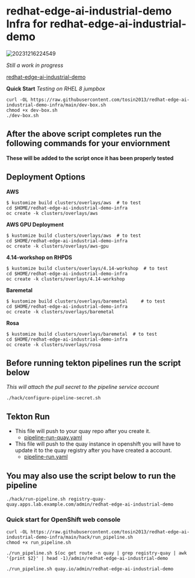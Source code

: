 # redhat-edge-ai-industrial-demo Infra for redhat-edge-ai-industrial-demo

![20231216224549](https://i.imgur.com/M79pCPU.png)

*Still a work in progress*

[redhat-edge-ai-industrial-demo](https://github.com/bdherouville/redhat-edge-ai-industrial-demo)

**Quick Start**
*Testing on RHEL 8 jumpbox*
```
curl -OL https://raw.githubusercontent.com/tosin2013/redhat-edge-ai-industrial-demo-infra/main/dev-box.sh
chmod +x dev-box.sh
./dev-box.sh
```

## After the above script completes run the following commands for your enviornment
**These will be added to the script once it has been properly tested**

## Deployment Options
**AWS**
```
$ kustomize build clusters/overlays/aws  # to test
cd $HOME/redhat-edge-ai-industrial-demo-infra
oc create -k clusters/overlays/aws
```

**AWS GPU Deployment**
```
$ kustomize build clusters/overlays/aws  # to test
cd $HOME/redhat-edge-ai-industrial-demo-infra
oc create -k clusters/overlays/aws-gpu
```

**4.14-workshop on RHPDS**
```
$ kustomize build clusters/overlays/4.14-workshop  # to test
cd $HOME/redhat-edge-ai-industrial-demo-infra
oc create -k clusters/overlays/4.14-workshop
```

**Baremetal**
```
$ kustomize build clusters/overlays/baremetal     # to test
cd $HOME/redhat-edge-ai-industrial-demo-infra
oc create -k clusters/overlays/baremetal
```

**Rosa**
```
$ kustomize build clusters/overlays/baremetal  # to test  
cd $HOME/redhat-edge-ai-industrial-demo-infra
oc create -k clusters/overlays/rosa
```

## Before running tekton pipelines run the script below 
*This will attach the pull secret to the pipeline service account*
```
./hack/configure-pipeline-secret.sh 
```

## Tekton Run 

* This file will push to your quay repo after you create it.
  * [pipeline-run-quay.yaml](components/applications/redhat-edge-ai-industrial-demo/overlays/rhde-dev-env/pipeline-run-quay.yaml)
* This file will push to the quay instance in openshift you will have to update it to the quay registry after you have created a account.
  * [pipeline-run.yaml](components/applications/redhat-edge-ai-industrial-demo/overlays/rhde-dev-env/pipeline-run.yaml)

## You may also use the script below to run the pipeline
```
./hack/run-pipeline.sh registry-quay-quay.apps.lab.example.com/admin/redhat-edge-ai-industrial-demo
```

### Quick start for OpenShift web console
```
curl -OL https://raw.githubusercontent.com/tosin2013/redhat-edge-ai-industrial-demo-infra/main/hack/run_pipeline.sh
chmod +x run_pipeline.sh

./run_pipeline.sh $(oc get route -n quay | grep registry-quay | awk '{print $2}' | head -1)/admin/redhat-edge-ai-industrial-demo

./run_pipeline.sh quay.io/admin/redhat-edge-ai-industrial-demo
```
